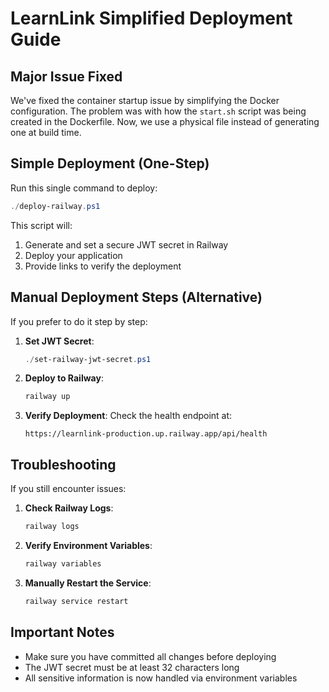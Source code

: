 # LearnLink Simplified Deployment Guide

## Major Issue Fixed

We've fixed the container startup issue by simplifying the Docker configuration. The problem was with how the `start.sh` script was being created in the Dockerfile. Now, we use a physical file instead of generating one at build time.

## Simple Deployment (One-Step)

Run this single command to deploy:

```powershell
./deploy-railway.ps1
```

This script will:
1. Generate and set a secure JWT secret in Railway
2. Deploy your application
3. Provide links to verify the deployment

## Manual Deployment Steps (Alternative)

If you prefer to do it step by step:

1. **Set JWT Secret**:
   ```powershell
   ./set-railway-jwt-secret.ps1
   ```

2. **Deploy to Railway**:
   ```powershell
   railway up
   ```

3. **Verify Deployment**:
   Check the health endpoint at:
   ```
   https://learnlink-production.up.railway.app/api/health
   ```

## Troubleshooting

If you still encounter issues:

1. **Check Railway Logs**:
   ```powershell
   railway logs
   ```

2. **Verify Environment Variables**:
   ```powershell
   railway variables
   ```

3. **Manually Restart the Service**:
   ```powershell
   railway service restart
   ```

## Important Notes

- Make sure you have committed all changes before deploying
- The JWT secret must be at least 32 characters long
- All sensitive information is now handled via environment variables
